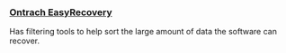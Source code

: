 ### [Ontrach EasyRecovery](http://www.krollontrack.com/data-recovery/recovery-software/)

Has filtering tools to help sort the large amount of data the software can recover.

